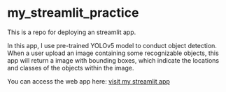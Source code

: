# my_streamlit_practice

This is a repo for deploying an streamlit app.

In this app, I use pre-trained YOLOv5 model to conduct object detection. When a user upload an image containing some recognizable objects, this app will return a image with bounding boxes, which indicate the locations and classes of the objects within the image.

You can access the web app here: [visit my streamlit app]('https://myapppractice-eslxambkeygeazvrsjfxon.streamlit.app/')
